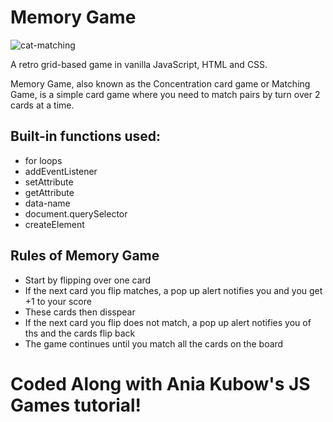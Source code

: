 # Memory Game

![cat-matching](https://user-images.githubusercontent.com/59749085/99453204-9744d780-28f2-11eb-8784-cfd6eae98962.png)

A retro grid-based game in vanilla JavaScript, HTML and CSS.

Memory Game, also known as the Concentration card game or Matching Game, is a simple card game where you need to match pairs by turn over 2 cards at a time.

## Built-in functions used:
- for loops
- addEventListener
- setAttribute
- getAttribute
- data-name
- document.querySelector
- createElement

## Rules of Memory Game
- Start by flipping over one card
- If the next card you flip matches, a pop up alert notifies you and you get +1 to your score
- These cards then disspear
- If the next card you flip does not match, a pop up alert notifies you of ths and the cards flip back
- The game continues until you match all the cards on the board

# Coded Along with Ania Kubow's JS Games tutorial!
